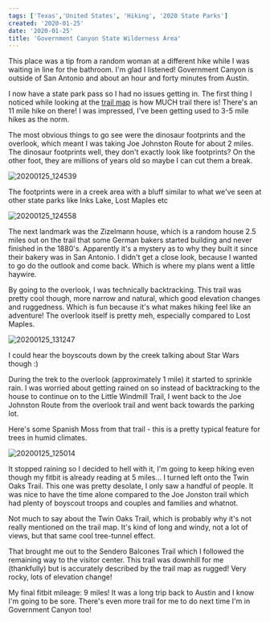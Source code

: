 ```yaml
---
tags: ['Texas','United States', 'Hiking', '2020 State Parks']
created: '2020-01-25'
date: '2020-01-25'
title: 'Government Canyon State Wilderness Area'
---
```


This place was a tip from a random woman at a different hike while I was waiting in line for the bathroom. I'm glad I listened! Government Canyon is outside of San Antonio and about an hour and forty minutes from Austin.

I now have a state park pass so I had no issues getting in. The first thing I noticed while looking at the [trail map](https://tpwd.texas.gov/publications/pwdpubs/media/park_maps/pwd_mp_p4505_0165e.pdf) is how MUCH trail there is! There's an 11 mile hike on there! I was impressed, I've been getting used to 3-5 mile hikes as the norm.

The most obvious things to go see were the dinosaur footprints and the overlook, which meant I was taking Joe Johnston Route for about 2 miles. The dinosaur footprints well, they don't exactly look like footprints? On the other foot, they are millions of years old so maybe I can cut them a break.

![20200125_124539](/images/20200125_124539.jpg)

The footprints were in a creek area with a bluff similar to what we've seen at other state parks like Inks Lake, Lost Maples etc

![20200125_124558](/images/20200125_124558.jpg)

The next landmark was the Zizelmann house, which is a random house 2.5 miles out on the trail that some German bakers started building and never finished in the 1880's. Apparently it's a mystery as to why they built it since their bakery was in San Antonio. I didn't get a close look, because I wanted to go do the outlook and come back. Which is where my plans went a little haywire.

By going to the overlook, I was technically backtracking. This trail was pretty cool though, more narrow and natural, which good elevation changes and ruggedness. Which is fun because it's what makes hiking feel like an adventure! The overlook itself is pretty meh, especially compared to Lost Maples.

![20200125_131247](/images/20200125_131247.jpg)

I could hear the boyscouts down by the creek talking about Star Wars though :)

During the trek to the overlook (approximately 1 mile) it started to sprinkle rain. I was worried about getting rained on so instead of backtracking to the house to continue on to the Little Windmill Trail, I went back to the Joe Johnston Route from the overlook trail and went back towards the parking lot.

Here's some Spanish Moss from that trail - this is a pretty typical feature for trees in humid climates.

![20200125_125014](/images/20200125_125014.jpg)

It stopped raining so I decided to hell with it, I'm going to keep hiking even though my fitbit is already reading at 5 miles... I turned left onto the Twin Oaks Trail. This one was pretty desolate, I only saw a handful of people. It was nice to have the time alone compared to the Joe Jonston trail which had plenty of boyscout troops and couples and families and whatnot.

Not much to say about the Twin Oaks Trail, which is probably why it's not really mentioned on the trail map. It's kind of long and windy, not a lot of views, but that same cool tree-tunnel effect. 

That brought me out to the Sendero Balcones Trail which I followed the remaining way to the visitor center. This trail was downhill for me (thankfully) but is accurately described by the trail map as rugged! Very rocky, lots of elevation change! 

My final fitbit mileage: 9 miles! It was a long trip back to Austin and I know I'm going to be sore. There's even more trail for me to do next time I'm in Government Canyon too!